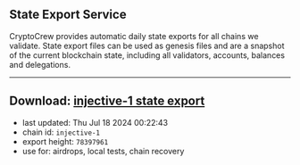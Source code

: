 ## State Export Service
CryptoCrew provides automatic daily state exports for all chains we validate. State export files can be used as genesis files and are a snapshot of the current blockchain state, including all validators, accounts, balances and delegations.

---
**Download: [injective-1 state export](https://dl-eu2.ccvalidators.com/SERVICE/injective/injective-1_export_78397961.json)**
---

- last updated: Thu Jul 18 2024 00:22:43
- chain id: `injective-1`
- export height: `78397961`
- use for: airdrops, local tests, chain recovery
